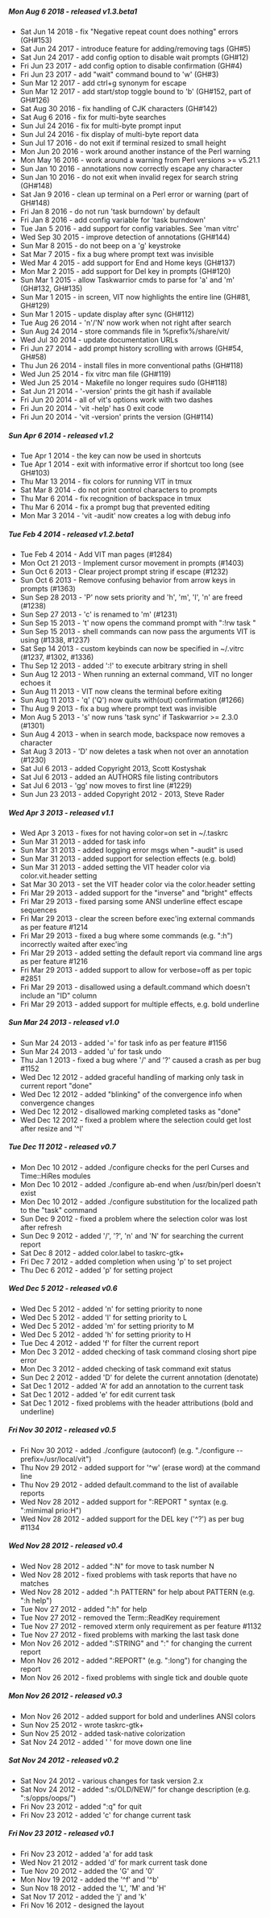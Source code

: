 ##### Mon Aug  6 2018 - released v1.3.beta1
 * Sat Jun 14 2018 - fix "Negative repeat count does nothing" errors (GH#153)
 * Sat Jun 24 2017 - introduce feature for adding/removing tags (GH#5)
 * Sat Jun 24 2017 - add config option to disable wait prompts (GH#12)
 * Fri Jun 23 2017 - add config option to disable confirmation (GH#4)
 * Fri Jun 23 2017 - add "wait" command bound to 'w' (GH#3)
 * Sun Mar 12 2017 - add ctrl+g synonym for escape
 * Sun Mar 12 2017 - add start/stop toggle bound to 'b' (GH#152, part of GH#126)
 * Sat Aug 30 2016 - fix handling of CJK characters (GH#142)
 * Sat Aug  6 2016 - fix for multi-byte searches
 * Sun Jul 24 2016 - fix for multi-byte prompt input
 * Sun Jul 24 2016 - fix display of multi-byte report data
 * Sun Jul 17 2016 - do not exit if terminal resized to small height
 * Mon Jun 20 2016 - work around another instance of the Perl warning
 * Mon May 16 2016 - work around a warning from Perl versions >= v5.21.1
 * Sun Jan 10 2016 - annotations now correctly escape any character
 * Sun Jan 10 2016 - do not exit when invalid regex for search string (GH#148)
 * Sat Jan  9 2016 - clean up terminal on a Perl error or warning (part of GH#148)
 * Fri Jan  8 2016 - do not run 'task burndown' by default
 * Fri Jan  8 2016 - add config variable for 'task burndown'
 * Tue Jan  5 2016 - add support for config variables. See 'man vitrc'
 * Wed Sep 30 2015 - improve detection of annotations (GH#144)
 * Sun Mar  8 2015 - do not beep on a 'g' keystroke
 * Sat Mar  7 2015 - fix a bug where prompt text was invisible
 * Wed Mar  4 2015 - add support for End and Home keys (GH#137)
 * Mon Mar  2 2015 - add support for Del key in prompts (GH#120)
 * Sun Mar  1 2015 - allow Taskwarrior cmds to parse for 'a' and 'm' (GH#132, GH#135)
 * Sun Mar  1 2015 - in screen, VIT now highlights the entire line (GH#81, GH#129)
 * Sun Mar  1 2015 - update display after sync (GH#112)
 * Tue Aug 26 2014 - 'n'/'N' now work when not right after search
 * Sun Aug 24 2014 - store commands file in %prefix%/share/vit/
 * Wed Jul 30 2014 - update documentation URLs
 * Fri Jun 27 2014 - add prompt history scrolling with arrows (GH#54, GH#58)
 * Thu Jun 26 2014 - install files in more conventional paths (GH#118)
 * Wed Jun 25 2014 - fix vitrc man file (GH#119)
 * Wed Jun 25 2014 - Makefile no longer requires sudo (GH#118)
 * Sat Jun 21 2014 - '-version' prints the git hash if available
 * Fri Jun 20 2014 - all of vit's options work with two dashes
 * Fri Jun 20 2014 - 'vit -help' has 0 exit code
 * Fri Jun 20 2014 - 'vit -version' prints the version (GH#114)

##### Sun Apr  6 2014 - released v1.2
 * Tue Apr  1 2014 - the <Esc> key can now be used in shortcuts
 * Tue Apr  1 2014 - exit with informative error if shortcut too long (see GH#103)
 * Thu Mar 13 2014 - fix colors for running VIT in tmux
 * Sat Mar  8 2014 - do not print control characters to prompts
 * Thu Mar  6 2014 - fix recognition of backspace in tmux
 * Thu Mar  6 2014 - fix a prompt bug that prevented editing
 * Mon Mar  3 2014 - 'vit -audit' now creates a log with debug info

##### Tue Feb  4 2014 - released v1.2.beta1
 * Tue Feb  4 2014 - Add VIT man pages (#1284)
 * Mon Oct 21 2013 - Implement cursor movement in prompts (#1403)
 * Sun Oct  6 2013 - Clear project prompt string if escape (#1232)
 * Sun Oct  6 2013 - Remove confusing behavior from arrow keys in prompts (#1363)
 * Sun Sep 28 2013 - 'P' now sets priority and 'h', 'm', 'l', 'n' are freed (#1238)
 * Sun Sep 27 2013 - 'c' is renamed to 'm' (#1231)
 * Sun Sep 15 2013 - 't' now opens the command prompt with ":!rw task "
 * Sun Sep 15 2013 - shell commands can now pass the arguments VIT is using (#1338, #1237)
 * Sat Sep 14 2013 - custom keybinds can now be specified in ~/.vitrc (#1237, #1302, #1336)
 * Thu Sep 12 2013 - added ':!' to execute arbitrary string in shell
 * Sun Aug 12 2013 - When running an external command, VIT no longer echoes it
 * Sun Aug 11 2013 - VIT now cleans the terminal before exiting
 * Sun Aug 11 2013 - 'q' ('Q') now quits with(out) confirmation (#1266)
 * Thu Aug  9 2013 - fix a bug where prompt text was invisible
 * Mon Aug  5 2013 - 's' now runs 'task sync' if Taskwarrior >= 2.3.0 (#1301)
 * Sun Aug  4 2013 - when in search mode, backspace now removes a character
 * Sat Aug  3 2013 - 'D' now deletes a task when not over an annotation (#1230)
 * Sat Jul  6 2013 - added Copyright 2013, Scott Kostyshak
 * Sat Jul  6 2013 - added an AUTHORS file listing contributors
 * Sat Jul  6 2013 - 'gg' now moves to first line (#1229)
 * Sun Jun 23 2013 - added Copyright 2012 - 2013, Steve Rader

##### Wed Apr  3 2013 - released v1.1
 * Wed Apr  3 2013 - fixes for not having color=on set in ~/.taskrc
 * Sun Mar 31 2013 - added <enter> for task info
 * Sun Mar 31 2013 - added logging error msgs when "-audit" is used
 * Sun Mar 31 2013 - added support for selection effects (e.g. bold)
 * Sun Mar 31 2013 - added setting the VIT header color via color.vit.header setting
 * Sat Mar 30 2013 - set the VIT header color via the color.header setting
 * Fri Mar 29 2013 - added support for the "inverse" and "bright" effects
 * Fri Mar 29 2013 - fixed parsing some ANSI underline effect escape sequences
 * Fri Mar 29 2013 - clear the screen before exec'ing external commands as per feature #1214
 * Fri Mar 29 2013 - fixed a bug where some commands (e.g. ":h") incorrectly waited after exec'ing
 * Fri Mar 29 2013 - added setting the default report via command line args as per feature #1216
 * Fri Mar 29 2013 - added support to allow for verbose=off as per topic #2851
 * Fri Mar 29 2013 - disallowed using a default.command which doesn't include an "ID" column
 * Fri Mar 29 2013 - added support for multiple effects, e.g. bold underline

##### Sun Mar 24 2013 - released v1.0
 * Sun Mar 24 2013 - added '=' for task info as per feature #1156
 * Sun Mar 24 2013 - added 'u' for task undo
 * Thu Jan  1 2013 - fixed a bug where '/' and '?' caused a crash as per bug #1152
 * Wed Dec 12 2012 - added graceful handling of marking only task in current report "done"
 * Wed Dec 12 2012 - added "blinking" of the convergence info when convergence changes
 * Wed Dec 12 2012 - disallowed marking completed tasks as "done"
 * Wed Dec 12 2012 - fixed a problem where the selection could get lost after resize and '^l'

##### Tue Dec 11 2012 - released v0.7
 * Mon Dec 10 2012 - added ./configure checks for the perl Curses and Time::HiRes modules
 * Mon Dec 10 2012 - added ./configure ab-end when /usr/bin/perl doesn't exist
 * Mon Dec 10 2012 - added ./configure substitution for the localized path to the "task" command
 * Sun Dec  9 2012 - fixed a problem where the selection color was lost after refresh
 * Sun Dec  9 2012 - added '/', '?', 'n' and 'N' for searching the current report
 * Sat Dec  8 2012 - added color.label to taskrc-gtk+
 * Fri Dec  7 2012 - added <tab> completion when using 'p' to set project
 * Thu Dec  6 2012 - added 'p' for setting project

##### Wed Dec  5 2012 - released v0.6
 * Wed Dec  5 2012 - added 'n' for setting priority to none
 * Wed Dec  5 2012 - added 'l' for setting priority to L
 * Wed Dec  5 2012 - added 'm' for setting priority to M
 * Wed Dec  5 2012 - added 'h' for setting priority to H
 * Tue Dec  4 2012 - added 'f' for filter the current report
 * Mon Dec  3 2012 - added checking of task command closing short pipe error
 * Mon Dec  3 2012 - added checking of task command exit status
 * Sun Dec  2 2012 - added 'D' for delete the current annotation (denotate)
 * Sat Dec  1 2012 - added 'A' for add an annotation to the current task
 * Sat Dec  1 2012 - added 'e' for edit current task
 * Sat Dec  1 2012 - fixed problems with the header attributions (bold and underline)

##### Fri Nov 30 2012 - released v0.5
 * Fri Nov 30 2012 - added ./configure (autoconf)  (e.g. "./configure --prefix=/usr/local/vit")
 * Thu Nov 29 2012 - added support for '^w' (erase word) at the command line
 * Thu Nov 29 2012 - added default.command to the list of available reports
 * Wed Nov 28 2012 - added support for ":REPORT <filter>" syntax (e.g. ":mimimal prio:H")
 * Wed Nov 28 2012 - added support for the DEL key ('^?') as per bug #1134

##### Wed Nov 28 2012 - released v0.4
 * Wed Nov 28 2012 - added ":N" for move to task number N
 * Wed Nov 28 2012 - fixed problems with task reports that have no matches
 * Wed Nov 28 2012 - added ":h PATTERN" for help about PATTERN (e.g. ":h help")
 * Tue Nov 27 2012 - added ":h" for help
 * Tue Nov 27 2012 - removed the Term::ReadKey requirement
 * Tue Nov 27 2012 - removed xterm only requirement as per feature #1132
 * Tue Nov 27 2012 - fixed problems with marking the last task done
 * Mon Nov 26 2012 - added ":STRING<tab>" and ":<tab>" for changing the current report
 * Mon Nov 26 2012 - added ":REPORT" (e.g. ":long") for changing the report
 * Mon Nov 26 2012 - fixed problems with single tick and double quote

##### Mon Nov 26 2012 - released v0.3
 * Mon Nov 26 2012 - added support for bold and underlines ANSI colors
 * Sun Nov 25 2012 - wrote taskrc-gtk+
 * Sun Nov 25 2012 - added task-native colorization
 * Sat Nov 24 2012 - added ' ' for move down one line

##### Sat Nov 24 2012 - released v0.2
 * Sat Nov 24 2012 - various changes for task version 2.x
 * Sat Nov 24 2012 - added ":s/OLD/NEW/" for change description (e.g. ":s/opps/oops/")
 * Fri Nov 23 2012 - added ":q" for quit
 * Fri Nov 23 2012 - added 'c' for change current task

##### Fri Nov 23 2012 - released v0.1
 * Fri Nov 23 2012 - added 'a' for add task
 * Wed Nov 21 2012 - added 'd' for mark current task done
 * Tue Nov 20 2012 - added the 'G' and '0'
 * Mon Nov 19 2012 - added the '^f' and '^b'
 * Sun Nov 18 2012 - added the 'L', 'M' and 'H'
 * Sat Nov 17 2012 - added the 'j' and 'k'
 * Fri Nov 16 2012 - designed the layout
